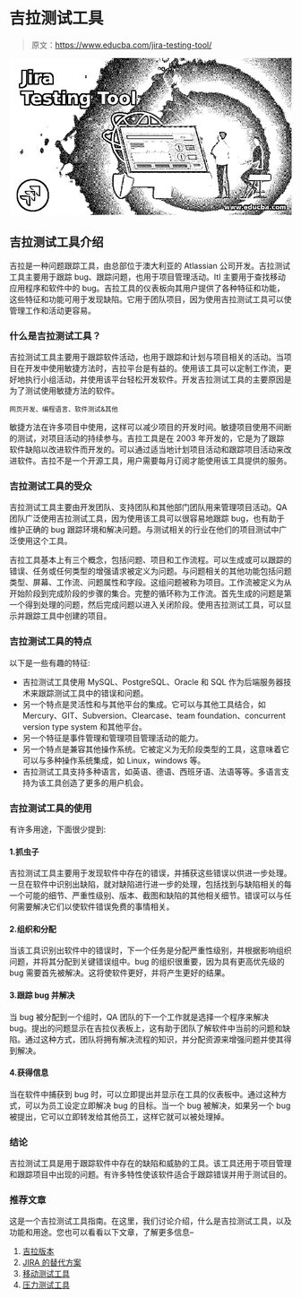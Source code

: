 # 吉拉测试工具

> 原文：<https://www.educba.com/jira-testing-tool/>

![Jira Testing Tool](img/5425eb065902842d47887e1416df427a.png)



## 吉拉测试工具介绍

吉拉是一种问题跟踪工具，由总部位于澳大利亚的 Atlassian 公司开发。吉拉测试工具主要用于跟踪 bug、跟踪问题，也用于项目管理活动。Itl 主要用于查找移动应用程序和软件中的 bug。吉拉工具的仪表板向其用户提供了各种特征和功能，这些特征和功能可用于发现缺陷。它用于团队项目，因为使用吉拉测试工具可以使管理工作和活动更容易。

### 什么是吉拉测试工具？

吉拉测试工具主要用于跟踪软件活动，也用于跟踪和计划与项目相关的活动。当项目在开发中使用敏捷方法时，吉拉平台是有益的。使用该工具可以定制工作流，更好地执行小组活动，并使用该平台轻松开发软件。开发吉拉测试工具的主要原因是为了测试使用敏捷方法的软件。

<small>网页开发、编程语言、软件测试&其他</small>

敏捷方法在许多项目中使用，这样可以减少项目的开发时间。敏捷项目使用不间断的测试，对项目活动的持续参与。吉拉工具是在 2003 年开发的，它是为了跟踪软件缺陷以改进软件而开发的。可以通过适当地计划项目活动和跟踪项目活动来改进软件。吉拉不是一个开源工具，用户需要每月订阅才能使用该工具提供的服务。

### 吉拉测试工具的受众

吉拉测试工具主要由开发团队、支持团队和其他部门团队用来管理项目活动。QA 团队广泛使用吉拉测试工具，因为使用该工具可以很容易地跟踪 bug，也有助于维护正确的 bug 跟踪环境和解决问题。与测试相关的行业在他们的项目测试中广泛使用这个工具。

吉拉工具基本上有三个概念，包括问题、项目和工作流程。可以生成或可以跟踪的错误、任务或任何类型的增强请求被定义为问题。与问题相关的其他功能包括问题类型、屏幕、工作流、问题属性和字段。这组问题被称为项目。工作流被定义为从开始阶段到完成阶段的步骤的集合。完整的循环称为工作流。首先生成的问题是第一个得到处理的问题，然后完成问题以进入关闭阶段。使用吉拉测试工具，可以显示并跟踪工具中创建的项目。

### 吉拉测试工具的特点

以下是一些有趣的特征:

*   吉拉测试工具使用 MySQL、PostgreSQL、Oracle 和 SQL 作为后端服务器技术来跟踪测试工具中的错误和问题。
*   另一个特点是灵活性和与其他平台的集成。它可以与其他工具结合，如 Mercury、GIT、Subversion、Clearcase、team foundation、concurrent version type system 和其他平台。
*   另一个特征是事件管理和管理项目管理活动的能力。
*   另一个特点是兼容其他操作系统。它被定义为无阶段类型的工具，这意味着它可以与多种操作系统集成，如 Linux，windows 等。
*   吉拉测试工具支持多种语言，如英语、德语、西班牙语、法语等等。多语言支持为该工具创造了更多的用户机会。

### 吉拉测试工具的使用

有许多用途，下面很少提到:

#### 1.抓虫子

吉拉测试工具主要用于发现软件中存在的错误，并捕获这些错误以供进一步处理。一旦在软件中识别出缺陷，就对缺陷进行进一步的处理，包括找到与缺陷相关的每一个可能的细节、严重性级别、版本、截图和缺陷的其他相关细节。错误可以与任何需要解决它们以使软件错误免费的事情相关。

#### 2.组织和分配

当该工具识别出软件中的错误时，下一个任务是分配严重性级别，并根据影响组织问题，并将其分配到关键错误组中。bug 的组织很重要，因为具有更高优先级的 bug 需要首先被解决。这将使软件更好，并将产生更好的结果。

#### 3.跟踪 bug 并解决

当 bug 被分配到一个组时，QA 团队的下一个工作就是选择一个程序来解决 bug。提出的问题显示在吉拉仪表板上，这有助于团队了解软件中当前的问题和缺陷。通过这种方式，团队将拥有解决流程的知识，并分配资源来增强问题并使其得到解决。

#### 4.获得信息

当在软件中捕获到 bug 时，可以立即提出并显示在工具的仪表板中。通过这种方式，可以为员工设定立即解决 bug 的目标。当一个 bug 被解决，如果另一个 bug 被提出，它可以立即转发给其他员工，这样它就可以被处理掉。

### 结论

吉拉测试工具是用于跟踪软件中存在的缺陷和威胁的工具。该工具还用于项目管理和跟踪项目中出现的问题。有许多特性使该软件适合于跟踪错误并用于测试目的。

### 推荐文章

这是一个吉拉测试工具指南。在这里，我们讨论介绍，什么是吉拉测试工具，以及功能和用途。您也可以看看以下文章，了解更多信息–

1.  [吉拉版本](https://www.educba.com/jira-versions/)
2.  [JIRA 的替代方案](https://www.educba.com/jira-alternatives/)
3.  [移动测试工具](https://www.educba.com/mobile-testing-tools/)
4.  [压力测试工具](https://www.educba.com/stress-testing-tools/)





